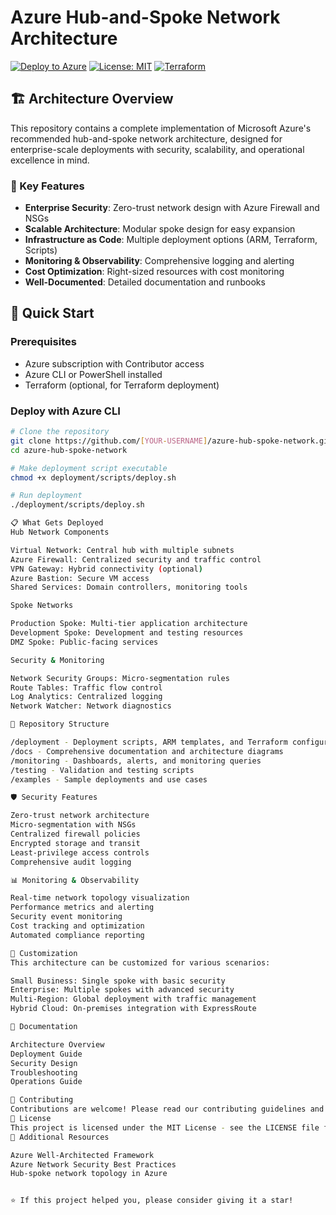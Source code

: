 # Azure Hub-and-Spoke Network Architecture

[![Deploy to Azure](https://aka.ms/deploytoazurebutton)](https://portal.azure.com/#create/Microsoft.Template/uri/https%3A%2F%2Fraw.githubusercontent.com%2F[YOUR-USERNAME]%2Fazure-hub-spoke-network%2Fmain%2Fdeployment%2Farm-templates%2Fmain.json)
[![License: MIT](https://img.shields.io/badge/License-MIT-yellow.svg)](https://opensource.org/licenses/MIT)
[![Terraform](https://img.shields.io/badge/Terraform-v1.0+-blue.svg)](https://www.terraform.io/)

## 🏗️ Architecture Overview

This repository contains a complete implementation of Microsoft Azure's recommended hub-and-spoke network architecture, designed for enterprise-scale deployments with security, scalability, and operational excellence in mind.

### 🎯 Key Features

- **Enterprise Security**: Zero-trust network design with Azure Firewall and NSGs
- **Scalable Architecture**: Modular spoke design for easy expansion
- **Infrastructure as Code**: Multiple deployment options (ARM, Terraform, Scripts)
- **Monitoring & Observability**: Comprehensive logging and alerting
- **Cost Optimization**: Right-sized resources with cost monitoring
- **Well-Documented**: Detailed documentation and runbooks

## 🚀 Quick Start

### Prerequisites
- Azure subscription with Contributor access
- Azure CLI or PowerShell installed
- Terraform (optional, for Terraform deployment)

### Deploy with Azure CLI
```bash
# Clone the repository
git clone https://github.com/[YOUR-USERNAME]/azure-hub-spoke-network.git
cd azure-hub-spoke-network

# Make deployment script executable
chmod +x deployment/scripts/deploy.sh

# Run deployment
./deployment/scripts/deploy.sh

📋 What Gets Deployed
Hub Network Components

Virtual Network: Central hub with multiple subnets
Azure Firewall: Centralized security and traffic control
VPN Gateway: Hybrid connectivity (optional)
Azure Bastion: Secure VM access
Shared Services: Domain controllers, monitoring tools

Spoke Networks

Production Spoke: Multi-tier application architecture
Development Spoke: Development and testing resources
DMZ Spoke: Public-facing services

Security & Monitoring

Network Security Groups: Micro-segmentation rules
Route Tables: Traffic flow control
Log Analytics: Centralized logging
Network Watcher: Network diagnostics

📁 Repository Structure

/deployment - Deployment scripts, ARM templates, and Terraform configurations
/docs - Comprehensive documentation and architecture diagrams
/monitoring - Dashboards, alerts, and monitoring queries
/testing - Validation and testing scripts
/examples - Sample deployments and use cases

🛡️ Security Features

Zero-trust network architecture
Micro-segmentation with NSGs
Centralized firewall policies
Encrypted storage and transit
Least-privilege access controls
Comprehensive audit logging

📊 Monitoring & Observability

Real-time network topology visualization
Performance metrics and alerting
Security event monitoring
Cost tracking and optimization
Automated compliance reporting

🔧 Customization
This architecture can be customized for various scenarios:

Small Business: Single spoke with basic security
Enterprise: Multiple spokes with advanced security
Multi-Region: Global deployment with traffic management
Hybrid Cloud: On-premises integration with ExpressRoute

📖 Documentation

Architecture Overview
Deployment Guide
Security Design
Troubleshooting
Operations Guide

🤝 Contributing
Contributions are welcome! Please read our contributing guidelines and submit pull requests for any improvements.
📄 License
This project is licensed under the MIT License - see the LICENSE file for details.
🔗 Additional Resources

Azure Well-Architected Framework
Azure Network Security Best Practices
Hub-spoke network topology in Azure


⭐ If this project helped you, please consider giving it a star!
